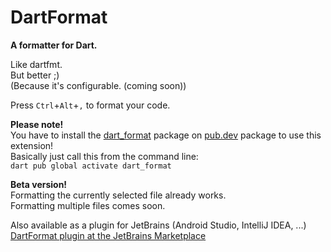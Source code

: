 # DartFormat

**A formatter for Dart.**

Like dartfmt.  
But better ;)  
(Because it's configurable. (coming soon))

Press `Ctrl`+`Alt`+`,` to format your code.

**Please note!**  
You have to install the [dart_format](https://pub.dev/packages/dart_format) package on [pub.dev](https://pub.dev) package to use this extension!  
Basically just call this from the command line:  
`dart pub global activate dart_format`

**Beta version!**  
Formatting the currently selected file already works.  
Formatting multiple files comes soon.

Also available as a plugin for JetBrains (Android Studio, IntelliJ IDEA, ...)  
[DartFormat plugin at the JetBrains Marketplace](https://plugins.jetbrains.com/plugin/21003-dartformat)